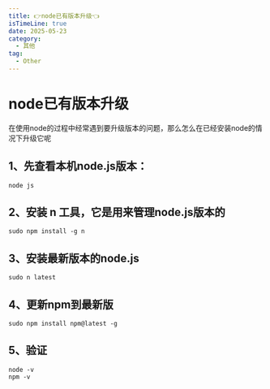 ```yaml
---
title: 👉node已有版本升级👈
isTimeLine: true
date: 2025-05-23
category:
  - 其他
tag:
  - Other
---
```


# node已有版本升级

在使用node的过程中经常遇到要升级版本的问题，那么怎么在已经安装node的情况下升级它呢

## 1、先查看本机node.js版本：

``` shell
node js

```
## 2、安装 n 工具，它是用来管理node.js版本的
``` shell
sudo npm install -g n

```
## 3、安装最新版本的node.js
``` shell
sudo n latest

```
## 4、更新npm到最新版
``` shell
sudo npm install npm@latest -g

```
## 5、验证
``` shell
node -v
npm -v

```



